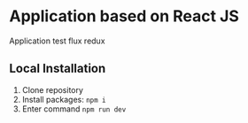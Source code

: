 # Application based on React JS

Application test flux redux

## Local Installation

1. Clone repository
2. Install packages: `npm i`
3. Enter command `npm run dev`
